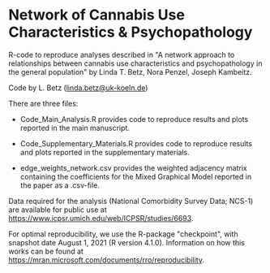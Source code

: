 # Network of Cannabis Use Characteristics & Psychopathology
R-code to reproduce analyses described in "A network approach to relationships between cannabis use characteristics and psychopathology in the general population" by Linda T. Betz, Nora Penzel, Joseph Kambeitz.  

Code by L. Betz (linda.betz@uk-koeln.de)

There are three files:

* Code_Main_Analysis.R provides code to reproduce results and plots reported in the main manuscript.

* Code_Supplementary_Materials.R provides code to reproduce results and plots reported in the supplementary materials.

* edge_weights_network.csv provides the weighted adjacency matrix containing the coefficients for the Mixed Graphical Model reported in the paper as a .csv-file.

Data required for the analysis (National Comorbidity Survey Data; NCS-1) are available for public use at https://www.icpsr.umich.edu/web/ICPSR/studies/6693.

For optimal reproducibility, we use the R-package "checkpoint", with snapshot date August 1, 2021 (R version 4.1.0). Information on how this works can be found at https://mran.microsoft.com/documents/rro/reproducibility.
